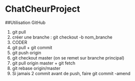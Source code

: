 # ChatCheurProject
##Utilisation GitHub
1) git pull
2) créer une branche : git checkout -b nom_branche
3) CODER
4) git pull + git commit
5) git push origin
6) git checkout master (on se remet sur branche principal)
7) git pull origin master + git fetch
8) git rebase origin/master
9) Si jamais 2 commit avant de push, faire git commit -amend
